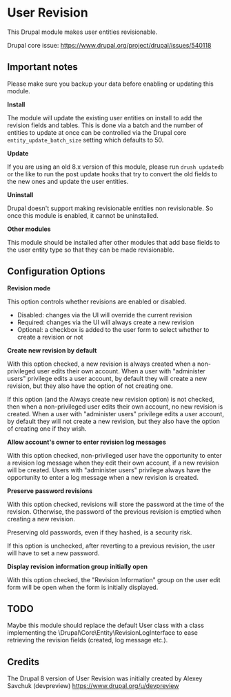 User Revision
=============

This Drupal module makes user entities revisionable.

Drupal core issue: https://www.drupal.org/project/drupal/issues/540118

Important notes
---------------

Please make sure you backup your data before enabling or updating this module.

**Install**

The module will update the existing user entities on install to add the revision
fields and tables. This is done via a batch and the number of entities to update
at once can be controlled via the Drupal core `entity_update_batch_size` setting
which defaults to 50.

**Update**

If you are using an old 8.x version of this module, please run `drush updatedb`
or the like to run the post update hooks that try to convert the old fields to
the new ones and update the user entities.

**Uninstall**

Drupal doesn't support making revisionable entities non revisionable. So once
this module is enabled, it cannot be uninstalled.

**Other modules**

This module should be installed after other modules that add base fields to the
user entity type so that they can be made revisionable.

Configuration Options
---------------------

**Revision mode**

This option controls whether revisions are enabled or disabled.

  - Disabled: changes via the UI will override the current revision
  - Required: changes via the UI will always create a new revision
  - Optional: a checkbox is added to the user form to select whether to create a
    revision or not

**Create new revision by default**

With this option checked, a new revision is always created when a non-privileged
user edits their own account. When a user with "administer users" privilege
edits a user account, by default they will create a new revision, but they also
have the option of not creating one.

If this option (and the Always create new revision option) is not checked, then
when a non-privileged user edits their own account, no new revision is created.
When a user with "administer users" privilege edits a user account, by default
they will not create a new revision, but they also have the option of creating
one if they wish.

**Allow account's owner to enter revision log messages**

With this option checked, non-privileged user have the opportunity to enter
a revision log message when they edit their own account, if a new revision
will be created. Users with "administer users" privilege always have the
opportunity to enter a log message when a new revision is created.

**Preserve password revisions**

With this option checked, revisions will store the password at the time of
the revision. Otherwise, the password of the previous revision is emptied when
creating a new revision.

Preserving old passwords, even if they hashed, is a security risk.

If this option is unchecked, after reverting to a previous revision, the user
will have to set a new password.

**Display revision information group initially open**

With this option checked, the "Revision Information" group on the user edit form
will be open when the form is initially displayed.

TODO
----

Maybe this module should replace the default User class with a class
implementing the \Drupal\Core\Entity\RevisionLogInterface to ease retrieving
the revision fields (created, log message etc.).

Credits
-------

The Drupal 8 version of User Revision was initially created by Alexey Savchuk
(devpreview) https://www.drupal.org/u/devpreview
